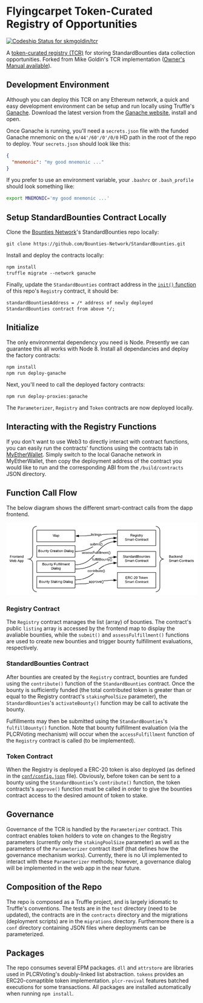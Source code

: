 # Flyingcarpet Token-Curated Registry of Opportunities

[ ![Codeship Status for skmgoldin/tcr](https://app.codeship.com/projects/b140cce0-ac77-0135-0738-52e8b96e2dec/status?branch=master)](https://app.codeship.com/projects/257003)

A [token-curated registry (TCR)](https://medium.com/@ilovebagels/token-curated-registries-1-0-61a232f8dac7) for storing StandardBounties data collection opportunities. Forked from Mike Goldin's TCR implementation ([Owner's Manual available](https://github.com/skmgoldin/tcr/blob/master/owners_manual.md)).

<!--
Mainnet factory: [0x74bd1d07a158e8a9eecfbd2267766f5919e2b21c](https://etherscan.io/address/0x74bd1d07a158e8a9eecfbd2267766f5919e2b21c#code)

Rinkeby factory: [0x2bddfc0c506a00ea3a6ccea5fbbda8843377dcb1](https://rinkeby.etherscan.io/address/0x2bddfc0c506a00ea3a6ccea5fbbda8843377dcb1#code)

EPM: [tcr](https://www.ethpm.com/registry/packages/44)
-->

## Development Environment
Although you can deploy this TCR on any Ethereum network, a quick and easy development environment can be setup and run locally using Truffle's [Ganache](https://truffleframework.com/ganache). Download the latest version from the [Ganache website](https://truffleframework.com/ganache), install and open.

Once Ganache is running, you'll need a `secrets.json` file with the funded Ganache mnemonic on the `m/44'/60'/0'/0/0` HD path in the root of the repo to deploy. Your `secrets.json` should look like this:

```json
{
  "mnemonic": "my good mnemonic ..."
}
```

If you prefer to use an environment variable, your `.bashrc` or `.bash_profile` should look something like:

```bash
export MNEMONIC='my good mnemonic ...'
```

## Setup StandardBounties Contract Locally

Clone the [Bounties Network](https://bounties.network/)'s StandardBounties repo locally:

```
git clone https://github.com/Bounties-Network/StandardBounties.git
```

Install and deploy the contracts locally:

```
npm install
truffle migrate --network ganache
```

Finally, update the `StandardBounties` contract address in the [`init()` function](https://github.com/flyingcarpet-network/Flyingcarpet-TCR/blob/master/contracts/Registry.sol#L48) of this repo's `Registry` contract, it should be:
```
standardBountiesAddress = /* address of newly deployed StandardBounties contract from above */;
```

## Initialize
The only environmental dependency you need is Node. Presently we can guarantee this all works with Node 8. Install all dependancies and deploy the factory contracts:
```
npm install
npm run deploy-ganache
```

Next, you'll need to call the deployed factory contracts:
```
npm run deploy-proxies:ganache
```

The `Parameterizer`, `Registry` and `Token` contracts are now deployed locally.

## Interacting with the Registry Functions

If you don't want to use Web3 to directly interact with contract functions, you can easily run the contracts' functions using the contracts tab in [MyEtherWallet](https://www.myetherwallet.com/#contracts). Simply switch to the local Ganache network in MyEtherWallet, then copy the deployment address of the contract you would like to run and the corresponding ABI from the `/build/contracts` JSON directory.

## Function Call Flow

The below diagram shows the different smart-contract calls from the dapp frontend.

![Smart-Contract function Flow Diagram](images/call-flow-diagram.png?raw=true "Smart-Contract function Flow Diagram")

### Registry Contract

The `Registry` contract manages the list (array) of bounties. The contract's public `listing` array is accessed by the frontend map to display the avaliable bounties, while the `submit()` and `assessFulfillment()` functions are used to create new bounties and trigger bounty fulfillment evaluations, respectively.

### StandardBounties Contract

After bounties are created by the `Registry` contract, bounties are funded using the `contribute()` function of the `StandardBounties` contract. Once the bounty is sufficiently funded (the total contributed token is greater than or equal to the Registry contract's `stakingPoolSize` parameter), the `StandardBounties`'s `activateBounty()` function may be call to activate the bounty.

Fulfillments may then be submitted using the `StandardBounties`'s `fulfillBounty()` function. Note that bounty fulfillment evaluation (via the PLCRVoting mechanism) will occur when the `accessFulfillment` function of the `Registry` contract is called (to be implemented).

### Token Contract

When the Registry is deployed a ERC-20 token is also deployed (as defined in the [`conf/config.json`](conf/config.json) file). Obviously, before token can be sent to a bounty using the `StandardBounties`'s `contribute()` function, the token contracts's `approve()` function must be called in order to give the bounties contract access to the desired amount of token to stake.

## Governance

Governance of the TCR is handled by the `Parameterizer` contract. This contract enables token holders to vote on changes to the Registry parameters (currently only the `stakingPoolSize` parameter) as well as the parameters of the `Parameterizer` contract itself (that defines how the governance mechanism works). Currently, there is no UI implemented to interact with these `Parameterizer` methods; however, a governance dialog will be implemented in the web app in the near future.

<!--
## Tests
The repo has a comprehensive test suite. You can run it with `npm run test`. To run the tests with the RPC logs, use `npm run test gas`.
-->

## Composition of the Repo
The repo is composed as a Truffle project, and is largely idiomatic to Truffle's conventions. The tests are in the `test` directory (need to be updated), the contracts are in the `contracts` directory and the migrations (deployment scripts) are in the `migrations` directory. Furthermore there is a `conf` directory containing JSON files where deployments can be parameterized.

<!--
## Deploying your own TCR
Since [v1.1.0](https://github.com/skmgoldin/tcr/releases/tag/v1.1.0), only the factory contracts are deployed during `truffle migrate`. To deploy a RegistryFactory to any network you can use the NPM scripts in the `package.json`. To deploy to a local Ganache instance, set an environment variable `MNEMONIC` to the mnemonic exposed by Ganache. To spawn proxy contracts using a deployed RegistryFactory, execute the snippet in [/scripts](./scripts) by running:

```
npm run deploy-proxies:[network]
```
-->

## Packages
The repo consumes several EPM packages. `dll` and `attrstore` are libraries used in PLCRVoting's doubly-linked list abstraction. `tokens` provides an ERC20-comaptible token implementation. `plcr-revival` features batched executions for some transactions. All packages are installed automatically when running `npm install`.

